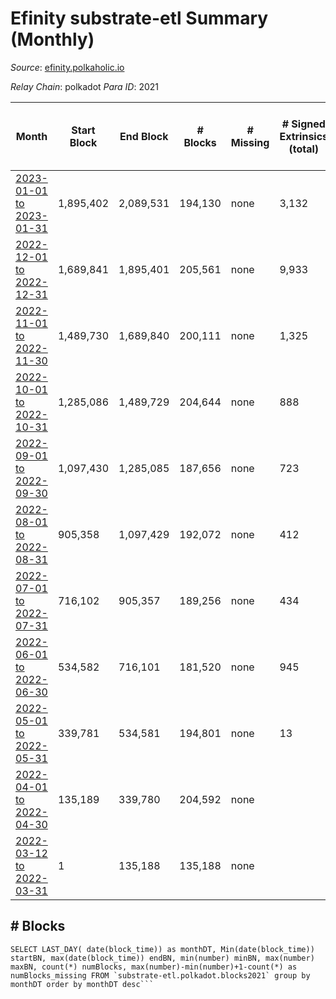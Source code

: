 # Efinity substrate-etl Summary (Monthly)

_Source_: [efinity.polkaholic.io](https://efinity.polkaholic.io)

*Relay Chain*: polkadot
*Para ID*: 2021



| Month | Start Block | End Block | # Blocks | # Missing | # Signed Extrinsics (total) | # Active Accounts (avg) | # Addresses with Balances (max) | Issues |
| ----- | ----------- | --------- | -------- | --------- | --------------------------- | ----------------------- | ------------------------------- | ------ |
| [2023-01-01 to 2023-01-31](/substrate-etl/polkadot/2021-efinity/2023-01-31.md) | 1,895,402 | 2,089,531 | 194,130 | none  | 3,132 | 22 | 15,989 | - | 
| [2022-12-01 to 2022-12-31](/substrate-etl/polkadot/2021-efinity/2022-12-31.md) | 1,689,841 | 1,895,401 | 205,561 | none  | 9,933 | 16 | 15,846 | - | 
| [2022-11-01 to 2022-11-30](/substrate-etl/polkadot/2021-efinity/2022-11-30.md) | 1,489,730 | 1,689,840 | 200,111 | none  | 1,325 | 17 | 15,760 | - | 
| [2022-10-01 to 2022-10-31](/substrate-etl/polkadot/2021-efinity/2022-10-31.md) | 1,285,086 | 1,489,729 | 204,644 | none  | 888 | 12 | 15,635 | - | 
| [2022-09-01 to 2022-09-30](/substrate-etl/polkadot/2021-efinity/2022-09-30.md) | 1,097,430 | 1,285,085 | 187,656 | none  | 723 | 10 | 15,571 | - | 
| [2022-08-01 to 2022-08-31](/substrate-etl/polkadot/2021-efinity/2022-08-31.md) | 905,358 | 1,097,429 | 192,072 | none  | 412 | 9 | 15,549 | - | 
| [2022-07-01 to 2022-07-31](/substrate-etl/polkadot/2021-efinity/2022-07-31.md) | 716,102 | 905,357 | 189,256 | none  | 434 | 11 | 15,534 | - | 
| [2022-06-01 to 2022-06-30](/substrate-etl/polkadot/2021-efinity/2022-06-30.md) | 534,582 | 716,101 | 181,520 | none  | 945 | 15 | 15,515 | - | 
| [2022-05-01 to 2022-05-31](/substrate-etl/polkadot/2021-efinity/2022-05-31.md) | 339,781 | 534,581 | 194,801 | none  | 13 |  | 10 | - | 
| [2022-04-01 to 2022-04-30](/substrate-etl/polkadot/2021-efinity/2022-04-30.md) | 135,189 | 339,780 | 204,592 | none  |  |  | 3 | - | 
| [2022-03-12 to 2022-03-31](/substrate-etl/polkadot/2021-efinity/2022-03-31.md) | 1 | 135,188 | 135,188 | none  |  |  | 3 | - | 

## # Blocks
```
SELECT LAST_DAY( date(block_time)) as monthDT, Min(date(block_time)) startBN, max(date(block_time)) endBN, min(number) minBN, max(number) maxBN, count(*) numBlocks, max(number)-min(number)+1-count(*) as numBlocks_missing FROM `substrate-etl.polkadot.blocks2021` group by monthDT order by monthDT desc```

